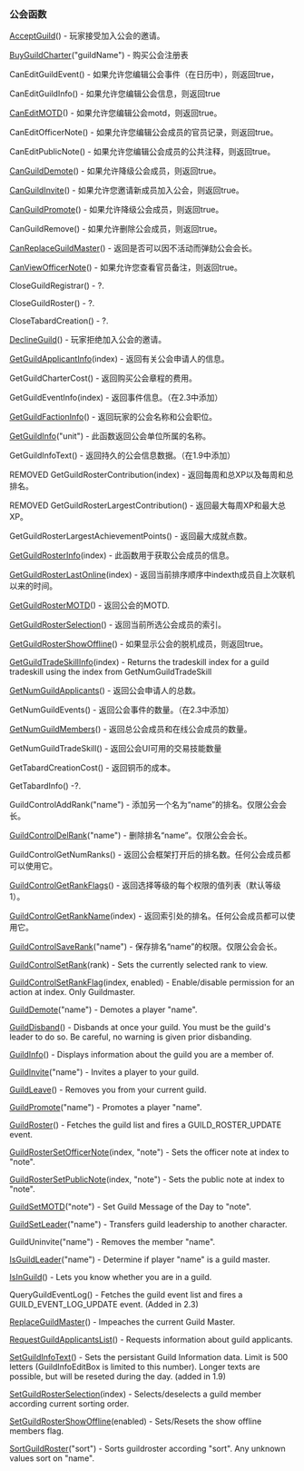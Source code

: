 ### 公会函数

[AcceptGuild](https://wow.gamepedia.com/API_AcceptGuild)\(\) - 玩家接受加入公会的邀请。

[BuyGuildCharter](https://wow.gamepedia.com/API_BuyGuildCharter)\("guildName"\) - 购买公会注册表

CanEditGuildEvent\(\) - 如果允许您编辑公会事件（在日历中），则返回true，

CanEditGuildInfo\(\) - 如果允许您编辑公会信息，则返回true

[CanEditMOTD](https://wow.gamepedia.com/API_CanEditMOTD)\(\) - 如果允许您编辑公会motd，则返回true。

CanEditOfficerNote\(\) - 如果允许您编辑公会成员的官员记录，则返回true。

CanEditPublicNote\(\) - 如果允许您编辑公会成员的公共注释，则返回true。

[CanGuildDemote](https://wow.gamepedia.com/API_CanGuildDemote)\(\) - 如果允许降级公会成员，则返回true。

[CanGuildInvite](https://wow.gamepedia.com/API_CanGuildInvite)\(\) - 如果允许您邀请新成员加入公会，则返回true。

[CanGuildPromote](https://wow.gamepedia.com/API_CanGuildPromote)\(\) - 如果允许降级公会成员，则返回true。

CanGuildRemove\(\) - 如果允许删除公会成员，则返回true。

[CanReplaceGuildMaster](https://wow.gamepedia.com/API_CanReplaceGuildMaster)\(\) - 返回是否可以因不活动而弹劾公会会长。

[CanViewOfficerNote](https://wow.gamepedia.com/API_CanViewOfficerNote)\(\) - 如果允许您查看官员备注，则返回true。

CloseGuildRegistrar\(\) - ?.

CloseGuildRoster\(\) - ?.

CloseTabardCreation\(\) - ?.

[DeclineGuild](https://wow.gamepedia.com/API_DeclineGuild)\(\) - 玩家拒绝加入公会的邀请。

[GetGuildApplicantInfo](https://wow.gamepedia.com/API_GetGuildApplicantInfo)\(index\) - 返回有关公会申请人的信息。

GetGuildCharterCost\(\) - 返回购买公会章程的费用。

GetGuildEventInfo\(index\) - 返回事件信息。（在2.3中添加）

[GetGuildFactionInfo](https://wow.gamepedia.com/API_GetGuildFactionInfo)\(\) - 返回玩家的公会名称和公会职位。

[GetGuildInfo](https://wow.gamepedia.com/API_GetGuildInfo)\("unit"\) - 此函数返回公会单位所属的名称。

GetGuildInfoText\(\) - 返回持久的公会信息数据。（在1.9中添加）

REMOVED GetGuildRosterContribution\(index\) - 返回每周和总XP以及每周和总排名。

REMOVED GetGuildRosterLargestContribution\(\) - 返回最大每周XP和最大总XP。

GetGuildRosterLargestAchievementPoints\(\) - 返回最大成就点数。

[GetGuildRosterInfo](https://wow.gamepedia.com/API_GetGuildRosterInfo)\(index\) - 此函数用于获取公会成员的信息。

[GetGuildRosterLastOnline](https://wow.gamepedia.com/API_GetGuildRosterLastOnline)\(index\) - 返回当前排序顺序中indexth成员自上次联机以来的时间。

[GetGuildRosterMOTD](https://wow.gamepedia.com/API_GetGuildRosterMOTD)\(\) - 返回公会的MOTD.

[GetGuildRosterSelection](https://wow.gamepedia.com/API_GetGuildRosterSelection)\(\) - 返回当前所选公会成员的索引。

[GetGuildRosterShowOffline](https://wow.gamepedia.com/API_GetGuildRosterShowOffline)\(\) - 如果显示公会的脱机成员，则返回true。

[GetGuildTradeSkillInfo](https://wow.gamepedia.com/API_GetGuildTradeSkillInfo)\(index\) - Returns the tradeskill index for a guild tradeskill using the index from GetNumGuildTradeSkill

[GetNumGuildApplicants](https://wow.gamepedia.com/API_GetNumGuildApplicants)\(\) - 返回公会申请人的总数。

GetNumGuildEvents\(\) - 返回公会事件的数量。（在2.3中添加）

[GetNumGuildMembers](https://wow.gamepedia.com/API_GetNumGuildMembers)\(\) - 返回总公会成员和在线公会成员的数量。

GetNumGuildTradeSkill\(\) - 返回公会UI可用的交易技能数量

GetTabardCreationCost\(\) - 返回铜币的成本。

GetTabardInfo\(\) -?.

GuildControlAddRank\("name"\) - 添加另一个名为“name”的排名。仅限公会会长。

[GuildControlDelRank](https://wow.gamepedia.com/API_GuildControlDelRank)\("name"\) - 删除排名“name”。仅限公会会长。

GuildControlGetNumRanks\(\) - 返回公会框架打开后的排名数。任何公会成员都可以使用它。

[GuildControlGetRankFlags](https://wow.gamepedia.com/API_GuildControlGetRankFlags)\(\) - 返回选择等级的每个权限的值列表（默认等级1）。

[GuildControlGetRankName](https://wow.gamepedia.com/API_GuildControlGetRankName)\(index\) - 返回索引处的排名。任何公会成员都可以使用它。

[GuildControlSaveRank](https://wow.gamepedia.com/API_GuildControlSaveRank)\("name"\) - 保存排名“name”的权限。仅限公会会长。

[GuildControlSetRank](https://wow.gamepedia.com/API_GuildControlSetRank)\(rank\) - Sets the currently selected rank to view.

[GuildControlSetRankFlag](https://wow.gamepedia.com/API_GuildControlSetRankFlag)\(index, enabled\) - Enable/disable permission for an action at index. Only Guildmaster.

[GuildDemote](https://wow.gamepedia.com/API_GuildDemote)\("name"\) - Demotes a player "name".

[GuildDisband](https://wow.gamepedia.com/API_GuildDisband)\(\) - Disbands at once your guild. You must be the guild's leader to do so. Be careful, no warning is given prior disbanding.

[GuildInfo](https://wow.gamepedia.com/API_GuildInfo)\(\) - Displays information about the guild you are a member of.

[GuildInvite](https://wow.gamepedia.com/API_GuildInvite)\("name"\) - Invites a player to your guild.

[GuildLeave](https://wow.gamepedia.com/API_GuildLeave)\(\) - Removes you from your current guild.

[GuildPromote](https://wow.gamepedia.com/API_GuildPromote)\("name"\) - Promotes a player "name".

[GuildRoster](https://wow.gamepedia.com/API_GuildRoster)\(\) - Fetches the guild list and fires a GUILD\_ROSTER\_UPDATE event.

[GuildRosterSetOfficerNote](https://wow.gamepedia.com/API_GuildRosterSetOfficerNote)\(index, "note"\) - Sets the officer note at index to "note".

[GuildRosterSetPublicNote](https://wow.gamepedia.com/API_GuildRosterSetPublicNote)\(index, "note"\) - Sets the public note at index to "note".

[GuildSetMOTD](https://wow.gamepedia.com/API_GuildSetMOTD)\("note"\) - Set Guild Message of the Day to "note".

[GuildSetLeader](https://wow.gamepedia.com/API_GuildSetLeader)\("name"\) - Transfers guild leadership to another character.

GuildUninvite\("name"\) - Removes the member "name".

[IsGuildLeader](https://wow.gamepedia.com/API_IsGuildLeader)\("name"\) - Determine if player "name" is a guild master.

[IsInGuild](https://wow.gamepedia.com/API_IsInGuild)\(\) - Lets you know whether you are in a guild.

QueryGuildEventLog\(\) - Fetches the guild event list and fires a GUILD\_EVENT\_LOG\_UPDATE event. \(Added in 2.3\)

[ReplaceGuildMaster](https://wow.gamepedia.com/API_ReplaceGuildMaster)\(\) - Impeaches the current Guild Master.

[RequestGuildApplicantsList](https://wow.gamepedia.com/API_RequestGuildApplicantsList)\(\) - Requests information about guild applicants.

[SetGuildInfoText](https://wow.gamepedia.com/API_SetGuildInfoText)\(\) - Sets the persistant Guild Information data. Limit is 500 letters \(GuildInfoEditBox is limited to this number\). Longer texts are possible, but will be reseted during the day. \(added in 1.9\)

[SetGuildRosterSelection](https://wow.gamepedia.com/API_SetGuildRosterSelection)\(index\) - Selects/deselects a guild member according current sorting order.

[SetGuildRosterShowOffline](https://wow.gamepedia.com/API_SetGuildRosterShowOffline)\(enabled\) - Sets/Resets the show offline members flag.

[SortGuildRoster](https://wow.gamepedia.com/API_SortGuildRoster)\("sort"\) - Sorts guildroster according "sort". Any unknown values sort on "name".

